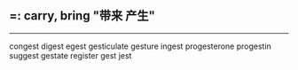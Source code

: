 ## =: carry, bring "带来 产生"

---
congest
digest
egest
gesticulate
gesture
ingest
progesterone
progestin
suggest
gestate
register
gest
jest
